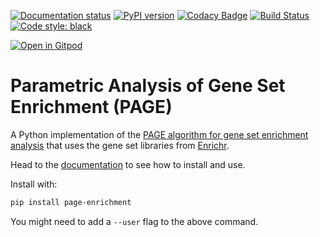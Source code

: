 
[![Documentation status](https://readthedocs.org/projects/page-enrichment/badge/?version=latest)](http://page-enrichment.readthedocs.io/en/latest/?badge=latest)
[![PyPI version](https://badge.fury.io/py/page.svg)](https://badge.fury.io/py/page)
[![Codacy Badge](https://api.codacy.com/project/badge/Grade/30fcafc027e64b21bf9ddfe8d7f0ff3a)](https://app.codacy.com/app/afrendeiro/toolkit?utm_source=github.com&utm_medium=referral&utm_content=afrendeiro/toolkit&utm_campaign=Badge_Grade_Dashboard)
[![Build Status](https://travis-ci.org/afrendeiro/toolkit.svg?branch=master)](https://travis-ci.org/afrendeiro/toolkit)
[![Code style: black](https://img.shields.io/badge/code%20style-black-000000.svg)](https://github.com/ambv/black)

[![Open in Gitpod](https://gitpod.io/button/open-in-gitpod.svg)](https://gitpod.io/#https://github.com/afrendeiro/toolkit)

# Parametric Analysis of Gene Set Enrichment (PAGE)

A Python implementation of the [PAGE algorithm for gene set enrichment analysis](https://doi.org/10.1186/1471-2105-6-144) that uses the gene set libraries from [Enrichr](https://amp.pharm.mssm.edu/Enrichr/).

Head to the [documentation](http://page-enrichment.readthedocs.io/) to see how to install and use.

Install with:

```bash
pip install page-enrichment
```

You might need to add a ``--user`` flag to the above command.
